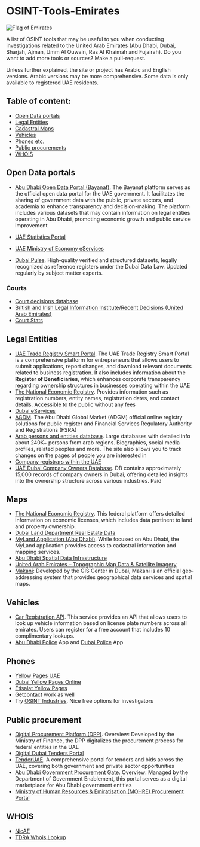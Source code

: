# OSINT-Tools-Emirates
<img src="https://upload.wikimedia.org/wikipedia/commons/c/cb/Flag_of_the_United_Arab_Emirates.svg" alt="Flag of Emirates"/>

A list of OSINT tools that may be useful to you when conducting investigations related to the United Arab Emirates (Abu Dhabi, Dubai, Sharjah, Ajman, Umm Al Quwain, Ras Al Khaimah and Fujairah). Do you want to add more tools or sources? Make a pull-request.

Unless further explained, the site or project has Arabic and English versions. Arabic versions may be more comprehensive. Some data is only available to registered UAE residents. 

 ## Table of content:
 - [Open Data portals](#open-data-portals)
 - [Legal Entities](#legal-entities)
 - [Cadastral Maps](#maps)
 - [Vehicles](#vehicles)
 - [Phones etc.](#phones)
 - [Public procurements](#public-procurement)
 - [WHOIS](#whois)

## Open Data portals
- [Abu Dhabi Open Data Portal (Bayanat)](https://bayanat.ae).
The Bayanat platform serves as the official open data portal for the UAE government. It facilitates the sharing of government data with the public, private sectors, and academia to enhance transparency and decision-making. The platform includes various datasets that may contain information on legal entities operating in Abu Dhabi, promoting economic growth and public service improvement 

- [UAE Statistics Portal](https://uaestat.fcsc.gov.ae/en)
- [UAE Ministry of Economy eServices](https://www.moec.gov.ae/en/services)
- [Dubai Pulse](https://www.dubaipulse.gov.ae/registers/category). High-quality verified and structured datasets, legally recognized as reference registers under the Dubai Data Law. Updated regularly by subject matter experts. 

### Courts 
- [Court decisions database](https://uaestat.fcsc.gov.ae/vis?lc=en&fs[0]=FCSC%20-%20Statistical%20Hierarchy%2C0%7CCourt%20Statistics%23SJU_CC%23&pg=0&fc=FCSC%20-%20Statistical%20Hierarchy&snb=4&df[ds]=FCSC-RDS&df[id]=DF_COURT_TYPE&df[ag]=FCSA&df[vs]=1.9.0&pd=2015%2C2020&dq=A..........&ly[cl]=TIME_PERIOD&to[TIME_PERIOD]=false)
- [British and Irish Legal Information Institute/Recent Decisions (United Arab Emirates)](https://www.bailii.org/recent-decisions-ae.html)
- [Court Stats](https://www.moj.gov.ae/en/open-data/statistics.aspx#page=1)
## Legal Entities
- [UAE Trade Registry Smart Portal](https://traderegistry.ae).
The UAE Trade Registry Smart Portal is a comprehensive platform for entrepreneurs that allows users to submit applications, report changes, and download relevant documents related to business registration. It also includes information about the **Register of Beneficiaries**, which enhances corporate transparency regarding ownership structures in businesses operating within the UAE
- [The National Economic Registry](https://www.growth.gov.ae/G2C). Provides information such as registration numbers, entity names, registration dates, and contact details.
Accessible to the public without any fees
- [Dubai eServices](https://eservices.dubaided.gov.ae/Pages/Anon/GstHme.aspx?dedqs=PM671p6QBb0lV1okx2JABgxoLLKXOgPx)
- [AGDM](https://www.adgm.com/public-registers). The Abu Dhabi Global Market (ADGM) official online registry solutions for public register and Financial Services Regulatory Authority and Registrations (FSRA)
- [Arab persons and entities database](https://manhom.com).
Large databases with detailed info about 240K+ persons from arab regions. Biographies, social media profiles, related peoples and more. The site also allows you to track changes on the pages of people you are interested in
- [Company registrars within the UAE](https://www.moec.gov.ae/en/company-registrars-within-the-uae)
- [UAE Dubai Company Owners Database](https://thedatabaseleads.com/shop/uae-dubai-company-owners-database-online/?v=b6bb43df4525). DB contains approximately 15,000 records of company owners in Dubai, offering detailed insights into the ownership structure across various industries. Paid

## Maps
- [The National Economic Registry](https://www.growth.gov.ae/G2C). This federal platform offers detailed information on economic licenses, which includes data pertinent to land and property ownership.
- [Dubai Land Department Real Estate Data](https://dubailand.gov.ae/en/open-data/real-estate-data/#/)
- [MyLand Application (Abu Dhabi)](https://myland.dmt.gov.ae). While focused on Abu Dhabi, the MyLand application provides access to cadastral information and mapping services.
- [Abu Dhabi Spatial Data Infrastructure](https://sdi.gov.abudhabi/sdi/)
- [United Arab Emirates – Topographic Map Data & Satellite Imagery](https://landinfo.com/country/united-arab-emirates-topographic-map-data-satellite-imagery/)
- [Makani](https://www.makani.ae/desktop/): Developed by the GIS Center in Dubai, Makani is an official geo-addressing system that provides geographical data services and spatial maps.

## Vehicles
- [Car Registration API](http://www.carregistrationapi.ae). This service provides an API that allows users to look up vehicle information based on license plate numbers across all emirates. Users can register for a free account that includes 10 complimentary lookups. 
- [Abu Dhabi Police](https://es.adpolice.gov.ae/trafficservices/Registration/Login.aspx?Culture=en) App and [Dubai Police](https://www.dubaipolice.gov.ae/wps/portal/home) App

## Phones
- [Yellow Pages UAE](https://www.yellowpages-uae.com)
- [Dubai Yellow Pages Online](https://dubaiyellowpagesonline.com)
- [Etisalat Yellow Pages](https://www.yellowpages.ae)
- [Getcontact](https://getcontact.com) work as well
- Try [OSINT Industries](https://app.osint.industries).
Nice free options for investigators


## Public procurement
- [Digital Procurement Platform (DPP)](https://mof.gov.ae/government-procurement-operations/).
Overview: Developed by the Ministry of Finance, the DPP digitalizes the procurement process for federal entities in the UAE
- [Digital Dubai Tenders Portal](https://www.digitaldubai.ae/tenders)
- [TenderUAE](https://www.tenderuae.com). A comprehensive portal for tenders and bids across the UAE, covering both government and private sector opportunities
- [Abu Dhabi Government Procurement Gate](https://adgpg.gov.ae).
Overview: Managed by the Department of Government Enablement, this portal serves as a digital marketplace for Abu Dhabi government entities
- [Ministry of Human Resources & Emiratisation (MOHRE) Procurement Portal](https://www.mohre.gov.ae/en/procurement.aspx)

## WHOIS
- [NicAE](https://www.nic.ae/content.jsp?action=whois_info)
- [TDRA Whois Lookup](https://tdra.gov.ae/en/aeda/pages/whoislookup)
